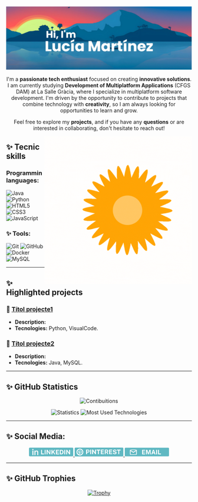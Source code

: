 [![MasterHead](https://github.com/lucia-M-G/lucia-M-G/blob/main/assets/banner.png)](https://github.com/lucia-M-G)

<p align="center">
  I'm a <strong>passionate tech enthusiast</strong> focused on creating <strong>innovative solutions</strong>. I am currently studying <strong>Development of Multiplatform Applications</strong> (CFGS DAM) at La Salle Gràcia, where I specialize in multiplatform software development. I'm driven by the opportunity to contribute to projects that combine technology with <strong>creativity</strong>, so I am always looking for opportunities to learn and grow.
</p>
<p align="center">
Feel free to explore my <strong>projects</strong>, and if you have any <strong>questions</strong> or are interested in collaborating, don't hesitate to reach out!
</p>

<img align="right" alt="GIF" src="https://github.com/lucia-M-G/lucia-M-G/blob/main/assets/sun.gif" width="400"/>

## ✨ Tecnic skills
### Programmin languages:
![Java](https://img.shields.io/badge/Java-%23ED8B00.svg?style=for-the-badge&logo=java&logoColor=white)
![Python](https://img.shields.io/badge/Python-%233776AB.svg?style=for-the-badge&logo=python&logoColor=white)
![HTML5](https://img.shields.io/badge/HTML5-%23E34F26.svg?style=for-the-badge&logo=html5&logoColor=white)
![CSS3](https://img.shields.io/badge/CSS3-%231572B6.svg?style=for-the-badge&logo=css3&logoColor=white)
![JavaScript](https://img.shields.io/badge/JavaScript-%23F7DF1E.svg?style=for-the-badge&logo=javascript&logoColor=black)

### ✨ Tools:
![Git](https://img.shields.io/badge/Git-%23F05032.svg?style=for-the-badge&logo=git&logoColor=white)
![GitHub](https://img.shields.io/badge/GitHub-%23181717.svg?style=for-the-badge&logo=github&logoColor=white)
![Docker](https://img.shields.io/badge/Docker-%232496ED.svg?style=for-the-badge&logo=docker&logoColor=white)
![MySQL](https://img.shields.io/badge/MySQL-%2300f.svg?style=for-the-badge&logo=mysql&logoColor=white)

---

## ✨ Highlighted projects
### 🔷 [Títol projecte1](https://github.com/luciaMartinez/urlprojecte1)
- **Description:**
- **Tecnologies:** Python, VisualCode.

### 🔶 [Títol projecte2](https://github.com/luciaMartinez/urlprojecte2)
- **Description:** 
- **Tecnologies:** Java, MySQL.  

---

## ✨ **GitHub Statistics**
<p align="center">
  <img alt="Contibuitions" src="https://ghchart.rshah.org/FF5733/lucia-m-g" width="600"/>
</p>
<p align="center">
  <img alt="Statistics" src="https://github-readme-stats.vercel.app/api?username=lucia-M-G&title_color=ffffff&text_color=ffffff&icon_color=ffffff&bg_color=ffbd59&show_icons=true" width="400"/>
  <img alt="Most Used Technologies" src="https://github-readme-stats.vercel.app/api/top-langs/?username=lucia-M-G&layout=donut&title_color=ffffff&text_color=ffffff&bg_color=ffbd59" width="273"/>
</p>

---

## ✨ Social Media:
<p align="center">
  <a href="https://www.linkedin.com/in/luc%C3%ADa-mart%C3%ADnez-guti%C3%A9rrez-3b25281b7/?trk=opento_sprofile_details&lipi=urn%3Ali%3Apage%3Ad_flagship3_profile_view_base%3BAAX0wClnSPaHZZVn4yYWgA%3D%3D">
    <img src="https://github.com/lucia-M-G/lucia-M-G/blob/main/assets/Linkedin.png" alt="LinkedIn" width="120" />
  </a>
  <a href="https://pinterest.com/LuMaGuu">
    <img src="https://github.com/lucia-M-G/lucia-M-G/blob/main/assets/Pinterest.png" alt="Pinterest" width="132" />
  </a>
    <a href="  lucia.martinez@gracia.lasalle.cat">
    <img src="https://github.com/lucia-M-G/lucia-M-G/blob/main/assets/Email.png" alt="Gmail" width="120" />
  </a>
</p>

---

## ✨ GitHub Trophies
<p align="center">
  <a href="https://github-profile-trophy.vercel.app/?username=lucia-M-G&theme=buddhism&margin-w=10">
    <img src="https://github-profile-trophy.vercel.app/?username=lucia-M-G&theme=buddhism&margin-w=10" alt="Trophy" />
  </a>
</p>

